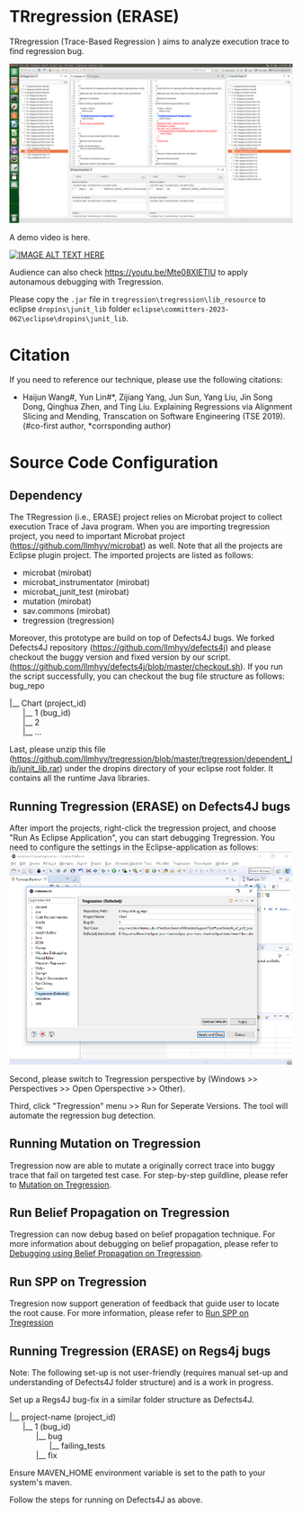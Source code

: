 # TRregression (ERASE)
TRregression (Trace-Based Regression ) aims to analyze execution trace to find regression bug.

![Snapshot of TRregression](/tregression/icons/screenshot.png?raw=true "Snapshot of TRregression")

A demo video is here.

[![IMAGE ALT TEXT HERE](https://img.youtube.com/vi/Uu8z3ONwRqs/0.jpg)](https://www.youtube.com/watch?v=Uu8z3ONwRqs)

Audience can also check https://youtu.be/Mte08XIETlU to apply autonamous debugging with Tregression.

Please copy the `.jar` file in `tregression\tregression\lib_resource` to eclipse `dropins\junit_lib` folder `eclipse\committers-2023-062\eclipse\dropins\junit_lib`.

# Citation
If you need to reference our technique, please use the following citations:

- Haijun Wang#, Yun Lin#*, Zijiang Yang, Jun Sun, Yang Liu, Jin Song Dong, Qinghua Zhen, and Ting Liu. Explaining Regressions via Alignment Slicing and Mending, Transcation on Software Engineering (TSE 2019). (#co-first author, *corrsponding author)

# Source Code Configuration
## Dependency
The TRegression (i.e., ERASE) project relies on Microbat project to collect execution Trace of Java program. When you are importing tregression project, you need to important Microbat project (https://github.com/llmhyy/microbat) as well. Note that all the projects are Eclipse plugin project. The imported projects are listed as follows:
- microbat (mirobat)
- microbat_instrumentator (mirobat)
- microbat_junit_test (mirobat)
- mutation (mirobat)
- sav.commons (mirobat)
- tregression (tregression)

Moreover, this prototype are build on top of Defects4J bugs. We forked Defects4J repository (https://github.com/llmhyy/defects4j) and please checkout the buggy version and fixed version by our script. (https://github.com/llmhyy/defects4j/blob/master/checkout.sh). If you run the script successfully, you can checkout the bug file structure as follows:
bug_repo

|__ Chart (project_id)<br />
&nbsp;&nbsp;&nbsp;&nbsp;&nbsp;&nbsp;|__ 1 (bug_id)<br />
&nbsp;&nbsp;&nbsp;&nbsp;&nbsp;&nbsp;|__ 2   <br /> 
&nbsp;&nbsp;&nbsp;&nbsp;&nbsp;&nbsp;|__ ...<br />
  
Last, please unzip this file (https://github.com/llmhyy/tregression/blob/master/tregression/dependent_lib/junit_lib.rar) under the dropins directory of your eclipse root folder. It contains all the runtime Java libraries.

## Running Tregression (ERASE) on Defects4J bugs
After import the projects, right-click the tregression project, and choose "Run As Eclipse Application", you can start debugging Tregression. You need to configure the settings in the Eclipse-application as follows:
![Snapshot of TRregression](/tregression/icons/preference_configuration.png?raw=true "Snapshot of TRregression Settings")

Second, please switch to Tregression perspective by (Windows >> Perspectives >> Open Operspective >> Other). 

Third, click "Tregression" menu >> Run for Seperate Versions. The tool will automate the regression bug detection.


## Running Mutation on Tregression

Tregression now are able to mutate a originally correct trace into buggy trace that fail on targeted test case. For step-by-step guildline, please refer to [Mutation on Tregression](https://github.com/llmhyy/tregression/wiki/Mutation-on-Tregression).

## Run Belief Propagation on Tregression

Tregression can now debug based on belief propagation technique. For more information about debugging on belief propagation, please refer to [Debugging using Belief Propagation on Tregression](https://github.com/llmhyy/tregression/wiki/Run-Belief-Propagation-on-Tregression).

## Run SPP on Tregression

Tregresion now support generation of feedback that guide user to locate the root cause. For more information, please refer to [Run SPP on Tregression](https://github.com/llmhyy/tregression/wiki/Run-SPP-on-Tregression)

## Running Tregression (ERASE) on Regs4j bugs
Note: The following set-up is not user-friendly (requires manual set-up and understanding of Defects4J folder structure) and is a work in progress.

Set up a Regs4J bug-fix in a similar folder structure as Defects4J.

|__ project-name (project_id)<br />
&nbsp;&nbsp;&nbsp;&nbsp;&nbsp;&nbsp;|__ 1 (bug_id)<br />
&nbsp;&nbsp;&nbsp;&nbsp;&nbsp;&nbsp;&nbsp;&nbsp;&nbsp;&nbsp;&nbsp;&nbsp;|__ bug<br />
&nbsp;&nbsp;&nbsp;&nbsp;&nbsp;&nbsp;&nbsp;&nbsp;&nbsp;&nbsp;&nbsp;&nbsp;&nbsp;&nbsp;&nbsp;&nbsp;&nbsp;&nbsp;|__ failing_tests<br />
&nbsp;&nbsp;&nbsp;&nbsp;&nbsp;&nbsp;&nbsp;&nbsp;&nbsp;&nbsp;&nbsp;&nbsp;|__ fix<br />

Ensure MAVEN_HOME environment variable is set to the path to your system's maven.

Follow the steps for running on Defects4J as above.


